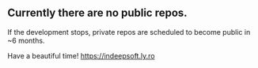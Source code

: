 ## Currently there are no public repos.
If the development stops, private repos are scheduled to become public in ~6 months.

Have a beautiful time!
https://indeepsoft.ly.ro
